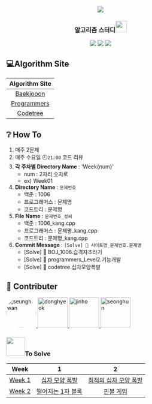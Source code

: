 <div align="center">
  <h1><img src="https://user-images.githubusercontent.com/46666296/133788774-1bba4108-db05-4d35-88ac-e355f29040a0.png"/></h1>
  <h3>알고리즘 스터디<img src="https://media.giphy.com/media/aNqEFrYVnsS52/giphy.gif?cid=ecf05e47dpsjnrwcxxt71g4kywnpvxivofh5nszjjt0dimq7&rid=giphy.gif" height="30"/></h3>
  <img src="https://img.shields.io/badge/c++-%2300599C.svg?style=for-the-badge&logo=c%2B%2B&logoColor=white"/>
  <img src="https://img.shields.io/badge/java-%23ED8B00.svg?style=for-the-badge&logo=java&logoColor=white"/>
  <img src="https://img.shields.io/badge/python-3670A0?style=for-the-badge&logo=python&logoColor=ffdd54"/>
</div>

## 💻Algorithm Site

|              Algorithm Site             |
|:---------------------------------------:|
|  [Baekjooon](https://www.acmicpc.net/)  |
|[Programmers](https://programmers.co.kr/)|
|     [Codetree](https://codetree.ai/)    |


## ❔ How To

1. 매주 2문제
2. 매주 수요일 🕘`21:00` 코드 리뷰
3. **각 주차별 Directory Name** : 'Week{num}'
    - num : 2자리 숫자로
    - ex) Week01
4. **Directory Name** : `문제번호`
    - 백준 : 1006
    - 프로그래머스 : 문제명
    - 코드트리 : 문제명
5. **File Name** : `문제번호_성씨`  
    - 백준 : 1006_kang.cpp  
    - 프로그래머스 : 문제명_kang.cpp
    - 코드트리 : 문제명_kang.cpp
6. **Commit Message** : `[Solve] 💯 사이트명_문제번호.문제명`  
    - [Solve] 💯 BOJ_1006.습격자초라기
    - [Solve] 💯 programmers_Level2.기능개발  
    - [Solve] 💯 codetree.십자모양폭발 


## 👐 Contributer
<a href = "https://github.com/kangshwan">
  <img src="https://avatars.githubusercontent.com/u/46666296?v=4" alt="seunghwan" width="80" style="border-radius:70%"  />
</a>
<a href = "https://github.com/97DongHyeokOH">
  <img src="https://avatars.githubusercontent.com/u/64296314?v=4" alt="donghyeok" width="80" style="max-width:100%" />
</a>
<a href = "https://github.com/sth4881">
  <img src="https://avatars.githubusercontent.com/u/46771903?v=4" alt="jinho" width="80" style="max-width:100%" />
</a>
<a href = "https://github.com/jsh9611">
  <img src="https://avatars.githubusercontent.com/u/57349859?v=4" alt="seonghun" width="80" style="max-width:100%" />
</a>

<h3><img src="https://media.giphy.com/media/hiNr8F4JsCcP6/giphy.gif?cid=790b7611ee0998093da6483d0ad9903c7bf70b54c55b3da1&rid=giphy.gif" height="50"/>To Solve </h3> 

|Week| 1 | 2 |
|:--:|:-:|:-:|
|[Week 1](https://github.com/HUFS-ICE-STUDY/Algorithm/blob/main/codetree/Week01/README.md)|[십자 모양 폭발](https://www.codetree.ai/missions/2/concepts/2/problems/cross-shape-bomb/description)|[최적의 십자 모양 폭발](https://www.codetree.ai/missions/2/concepts/2/problems/best-cross-shape-bomb/description)|
|[Week 2](https://github.com/HUFS-ICE-STUDY/Algorithm/blob/main/codetree/Week02/README.md)|[떨어지는 1자 블록](https://www.codetree.ai/missions/2/concepts/2/problems/falling-horizontal-block/description)|[핀볼 게임](https://www.codetree.ai/missions/2/concepts/2/problems/pinball-game/description)|
